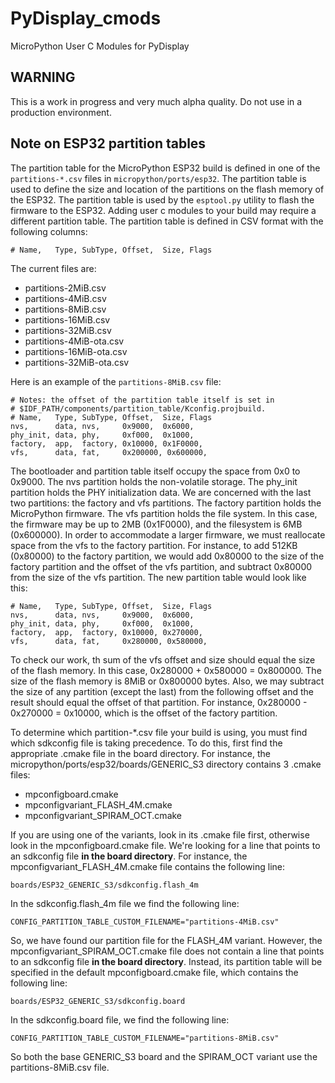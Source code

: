 # PyDisplay_cmods
MicroPython User C Modules for PyDisplay

## WARNING
This is a work in progress and very much alpha quality.  Do not use in a production environment.

## Note on ESP32 partition tables
The partition table for the MicroPython ESP32 build is defined in one of the `partitions-*.csv` files in `micropython/ports/esp32`. The partition table is used to define the size and location of the partitions on the flash memory of the ESP32. The partition table is used by the `esptool.py` utility to flash the firmware to the ESP32.  Adding user c modules to your build may require a different partition table.  The partition table is defined in CSV format with the following columns:

```
# Name,   Type, SubType, Offset,  Size, Flags
```

The current files are:
- partitions-2MiB.csv
- partitions-4MiB.csv
- partitions-8MiB.csv
- partitions-16MiB.csv
- partitions-32MiB.csv
- partitions-4MiB-ota.csv
- partitions-16MiB-ota.csv
- partitions-32MiB-ota.csv

Here is an example of the `partitions-8MiB.csv` file:

```
# Notes: the offset of the partition table itself is set in
# $IDF_PATH/components/partition_table/Kconfig.projbuild.
# Name,   Type, SubType, Offset,  Size, Flags
nvs,      data, nvs,     0x9000,  0x6000,
phy_init, data, phy,     0xf000,  0x1000,
factory,  app,  factory, 0x10000, 0x1F0000,
vfs,      data, fat,     0x200000, 0x600000,
```
The bootloader and partition table itself occupy the space from 0x0 to 0x9000.  The nvs partition holds the non-volatile storage.  The phy_init partition holds the PHY initialization data.  We are concerned with the last two partitions: the factory and vfs partitions.  The factory partition holds the MicroPython firmware.  The vfs partition holds the file system.  In this case, the firmware may be up to 2MB (0x1F0000), and the filesystem is 6MB (0x600000).  In order to accommodate a larger firmware, we must reallocate space from the vfs to the factory partition.  For instance, to add 512KB (0x80000) to the factory partition, we would add 0x80000 to the size of the factory partition and the offset of the vfs partition, and subtract 0x80000 from the size of the vfs partition.  The new partition table would look like this:

```
# Name,   Type, SubType, Offset,  Size, Flags
nvs,      data, nvs,     0x9000,  0x6000,
phy_init, data, phy,     0xf000,  0x1000,
factory,  app,  factory, 0x10000, 0x270000,
vfs,      data, fat,     0x280000, 0x580000,
```

To check our work, th sum of the vfs offset and size should equal the size of the flash memory.  In this case, 0x280000 + 0x580000 = 0x800000.  The size of the flash memory is 8MiB or 0x800000 bytes.  Also, we may subtract the size of any partition (except the last) from the following offset and the result should equal the offset of that partition.  For instance, 0x280000 - 0x270000 = 0x10000, which is the offset of the factory partition.

To determine which partition-*.csv file your build is using, you must find which sdkconfig file is taking precedence.  To do this, first find the appropriate .cmake file in the board directory.  For instance, the micropython/ports/esp32/boards/GENERIC_S3 directory contains 3 .cmake files:
- mpconfigboard.cmake
- mpconfigvariant_FLASH_4M.cmake
- mpconfigvariant_SPIRAM_OCT.cmake

If you are using one of the variants, look in its .cmake file first, otherwise look in the mpconfigboard.cmake file.  We're looking for a line that points to an sdkconfig file **in the board directory**.  For instance, the mpconfigvariant_FLASH_4M.cmake file contains the following line:

```
boards/ESP32_GENERIC_S3/sdkconfig.flash_4m
```

In the sdkconfig.flash_4m file we find the following line:

```
CONFIG_PARTITION_TABLE_CUSTOM_FILENAME="partitions-4MiB.csv"
```

So, we have found our partition file for the FLASH_4M variant.  However, the mpconfigvariant_SPIRAM_OCT.cmake file does not contain a line that points to an sdkconfig file **in the board directory**.  Instead, its partition table will be specified in the default mpconfigboard.cmake file, which contains the following line:

```
boards/ESP32_GENERIC_S3/sdkconfig.board
```

In the sdkconfig.board file, we find the following line:

```
CONFIG_PARTITION_TABLE_CUSTOM_FILENAME="partitions-8MiB.csv"
```
So both the base GENERIC_S3 board and the SPIRAM_OCT variant use the partitions-8MiB.csv file.
